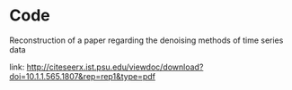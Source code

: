 # Code
Reconstruction of a paper regarding the denoising methods of time series data

link: http://citeseerx.ist.psu.edu/viewdoc/download?doi=10.1.1.565.1807&rep=rep1&type=pdf
